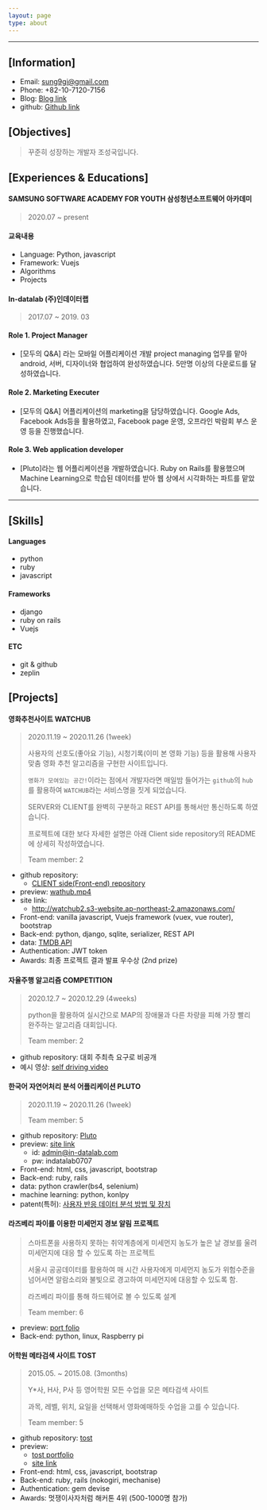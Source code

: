 ```yaml
---
layout: page
type: about
---
```


---
## [Information]

- Email: sung9gi@gmail.com
- Phone: +82-10-7120-7156
- Blog: [Blog link](https://likelionSungGuk.github.io)
- github: [Github link](https://github.com/likelionSungGuk/) 



## [Objectives]

> 꾸준히 성장하는 개발자 조성국입니다.



## [Experiences & Educations]

#### SAMSUNG SOFTWARE ACADEMY FOR YOUTH 삼성청년소프트웨어 아카데미

> 2020.07 ~ present

#### 교육내용

- Language: Python, javascript
- Framework: Vuejs
- Algorithms
- Projects



#### In-datalab (주)인데이터랩 

> 2017.07 ~ 2019. 03

#### Role 1. Project Manager

- [모두의 Q&A] 라는 모바일 어플리케이션 개발 project managing 업무를 맡아 android, 서버, 디자이너와 협업하여 완성하였습니다. 5만명 이상의 다운로드를 달성하였습니다.

#### Role 2. Marketing Executer

- [모두의 Q&A] 어플리케이션의 marketing을 담당하였습니다. Google Ads, Facebook Ads등을 활용하였고, Facebook page 운영, 오프라인 박람회 부스 운영 등을 진행했습니다.

#### Role 3. Web application developer

- [Pluto]라는 웹 어플리케이션을 개발하였습니다. Ruby on Rails를 활용했으며 Machine Learning으로 학습된 데이터를 받아 웹 상에서 시각화하는 파트를 맡았습니다.



---

## [Skills]

#### Languages

- python
- ruby
- javascript



#### Frameworks

- django
- ruby on rails
- Vuejs



#### ETC

- git & github
- zeplin



## [Projects]

#### 영화추천사이트 WATCHUB

> 2020.11.19 ~ 2020.11.26 (1week)
>
> 사용자의 선호도(좋아요 기능), 시청기록(이미 본 영화 기능) 등을 활용해 사용자 맞춤 영화 추천 알고리즘을 구현한 사이트입니다.
>
> `영화가 모여있는 공간!`이라는 점에서 개발자라면 매일밤 들어가는 `github`의 `hub`를 활용하여 `WATCHUB`라는 서비스명을 짓게 되었습니다.
>
> SERVER와 CLIENT를 완벽히 구분하고 REST API를 통해서만 통신하도록 하였습니다.
>
> 프로젝트에 대한 보다 자세한 설명은 아래 Client side repository의 README에 상세히 작성하였습니다.
>
> Team member: 2

- github repository: 
  - [CLIENT side(Front-end) repository](https://github.com/likelionSungGuk/watchub-front)
- preview: [wathub.mp4](/assets/data/watchub.mp4)
- site link:
  - http://watchub2.s3-website.ap-northeast-2.amazonaws.com/
- Front-end: vanilla javascript, Vuejs framework (vuex, vue router), bootstrap
- Back-end: python, django, sqlite, serializer, REST API
- data: [TMDB API](https://developers.themoviedb.org/3/getting-started/introduction) 
- Authentication: JWT token
- Awards: 최종 프로젝트 결과 발표 우수상 (2nd prize)



#### 자율주행 알고리즘 COMPETITION

> 2020.12.7 ~ 2020.12.29 (4weeks)
>
> python을 활용하여 실시간으로 MAP의 장애물과 다른 차량을 피해 가장 빨리 완주하는 알고리즘 대회입니다.
>
> Team member: 2

- github repository: 대회 주최측 요구로 비공개
- 예시 영상: [self driving video](/assets/data/selfdriving.mp4)



#### 한국어 자연어처리 분석 어플리케이션 PLUTO

> 2020.11.19 ~ 2020.11.26 (1week)
>
> Team member: 5

- github repository: [Pluto](https://github.com/likelionSungGuk/pluto-planb)
- preview: [site link](https://pluto-planb2.herokuapp.com/)
  - id: admin@in-datalab.com
  - pw: indatalab0707
- Front-end: html, css, javascript, bootstrap
- Back-end: ruby, rails
- data: python crawler(bs4, selenium)
- machine learning: python, konlpy
- patent(특허): [사용자 반응 데이터 분석 방법 및 장치](http://kpat.kipris.or.kr/kpat/biblioa.do?method=biblioFrame&start=biblio&searchFg=N)



#### 라즈베리 파이를 이용한 미세먼지 경보 알림 프로젝트 

> 스마트폰을 사용하지 못하는 취약계층에게 미세먼지 농도가 높은 날 경보를 울려 미세먼지에 대응 할 수 있도록 하는 프로젝트
>
> 서울시 공공데이터를 활용하여 매 시간 사용자에게 미세먼지 농도가 위험수준을 넘어서면 알람소리와 불빛으로 경고하여 미세먼지에 대응할 수 있도록 함.
>
> 라즈베리 파이를 통해 하드웨어로 볼 수 있도록 설계
>
> Team member: 6

- preview: [port folio](/assets/data/융기프_해커톤포스터.pdf)
- Back-end: python, linux, Raspberry pi



#### 어학원 메타검색 사이트 TOST

>  2015.05. ~ 2015.08.  (3months)
>
>  Y*사, H사, P사 등 영어학원 모든 수업을 모은 메타검색 사이트
>
>  과목, 레벨, 위치, 요일을 선택해서 영화예매하듯 수업을 고를 수 있습니다.
>
>  Team member: 5    

- github repository: [tost](https://github.com/likelionSungGuk/tost)
- preview:
  - [tost portfolio](/assets/data/토스토tost_포트폴리오.pdf)
  - [site link](http://tostenglish.herokuapp.com/)
- Front-end: html, css, javascript, bootstrap
- Back-end: ruby, rails (nokogiri, mechanise)
- Authentication: gem devise
- Awards: 멋쟁이사자처럼 해커톤 4위 (500-1000명 참가) 